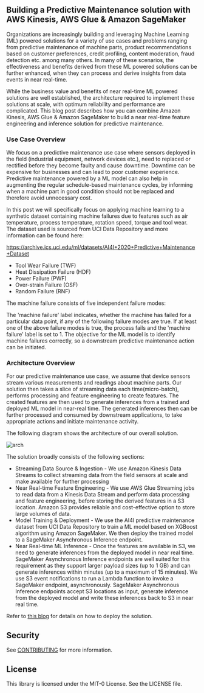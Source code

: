 ## Building a Predictive Maintenance solution with AWS Kinesis, AWS Glue & Amazon SageMaker

Organizations are increasingly building and leveraging Machine Learning (ML) powered solutions for a variety of use cases and problems ranging from predictive maintenance of machine parts, product recommendations based on customer preferences, credit profiling, content moderation, fraud detection etc. among many others. In many of these scenarios, the effectiveness and benefits derived from these ML powered solutions can be further enhanced, when they can process and derive insights from data events in near real-time. 

While the business value and benefits of near real-time ML powered solutions are well established, the architecture required to implement these solutions at scale, with optimum reliability and performance are complicated. This blog post describes how you can combine Amazon Kinesis, AWS Glue & Amazon SageMaker to build a near real-time feature engineering and inference solution for predictive maintenance.

### Use Case Overview

We focus on a predictive maintenance use case where sensors deployed in the field (industrial equipment, network devices etc.), need to replaced or rectified before they become faulty and cause downtime. Downtime can be expensive for businesses and can lead to poor customer experience. Predictive maintenance powered by a ML model can also help in augmenting the regular schedule-based maintenance cycles, by informing when a machine part in good condition should not be replaced and therefore avoid unnecessary cost.

In this post we will specifically focus on applying machine learning to a synthetic dataset containing machine failures due to features such as air temperature, process temperature, rotation speed, torque and tool wear. The dataset used is sourced from UCI Data Repository and more information can be found here: 

https://archive.ics.uci.edu/ml/datasets/AI4I+2020+Predictive+Maintenance+Dataset


-	Tool Wear Failure (TWF)
-	Heat Dissipation Failure (HDF)
-	Power Failure (PWF)
-	Over-strain Failure (OSF)
-	Random Failure (RNF) 

The machine failure consists of five independent failure modes:

The 'machine failure' label indicates, whether the machine has failed for a particular data point, if any of the following failure modes are true. If at least one of the above failure modes is true, the process fails and the 'machine failure' label is set to 1. The objective for the ML model is to identify machine failures correctly, so a downstream predictive maintenance action can be initiated.

### Architecture Overview

For our predictive maintenance use case, we assume that device sensors stream various measurements and readings about machine parts. Our solution then takes a slice of streaming data each time(micro-batch), performs processing and feature engineering to create features. The created features are then used to generate inferences from a trained and deployed ML model in near-real time. The generated inferences then can be further processed and consumed by downstream applications, to take appropriate actions and initiate maintenance activity.

The following diagram shows the architecture of our overall solution.

![arch](https://github.com/aws-samples/amazon-sagemaker-predictive-maintenance/blob/94ea3a0bc82ff52423897454f1c36c8a3e961ae7/images/NRT%20ML%20Inference%20Reference%20Arch.png)

The solution broadly consists of the following sections:

-	Streaming Data Source & Ingestion - We use Amazon Kinesis Data Streams to collect streaming data from the field sensors at scale and make available for further processing
-	Near Real-time Feature Engineering - We use AWS Glue Streaming jobs to read data from a Kinesis Data Stream and perform data processing and feature engineering, before storing the derived features in a S3 location. Amazon S3 provides reliable and cost-effective option to store large volumes of data. 
-	Model Training & Deployment - We use the AI4I predictive maintenance dataset from UCI Data Repository to train a ML model based on XGBoost algorithm using Amazon SageMaker. We then deploy the trained model to a SageMaker Asynchronous Inference endpoint.
-	Near Real-time ML Inference - Once the features are available in S3, we need to generate inferences from the deployed model in near real time. SageMaker Asynchronous Inference endpoints are well suited for this requirement as they support larger payload sizes (up to 1 GB) and can generate inferences within minutes (up to a maximum of 15 minutes). We use S3 event notifications to run a Lambda function to invoke a SageMaker endpoint, asynchronously. SageMaker Asynchronous Inference endpoints accept S3 locations as input, generate inference from the deployed model and write these inferences back to S3 in near real time.

Refer to [this blog](
https://aws.amazon.com/blogs/machine-learning/build-a-predictive-maintenance-solution-with-amazon-kinesis-aws-glue-and-amazon-sagemaker/) for details on how to deploy the solution.

## Security

See [CONTRIBUTING](CONTRIBUTING.md#security-issue-notifications) for more information.

## License

This library is licensed under the MIT-0 License. See the LICENSE file.

